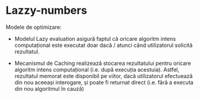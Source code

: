# Lazzy-numbers
 Modele de optimizare:

- Modelul Lazy evaluation asigură faptul că oricare algoritm intens computațional este executat doar dacă / atunci când utilizatorul solicită rezultatul.

- Mecanismul de Caching realizează stocarea rezultatului pentru oricare algoritm intens computațional (i.e. după execuția acestuia).
Astfel, rezultatul memorat este disponibil pe viitor, dacă utilizatorul efectuează din nou aceeași interogare, și poate fi returnat direct
(i.e. fără a executa din nou algoritmul în cauză)
